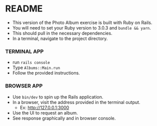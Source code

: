 # README

- This version of the Photo Album exercise is built with Ruby on Rails.
- You will need to set your Ruby version to 3.0.3 and `bundle && yarn`.
- This should pull in the necessary dependencies.
- In a terminal, navigate to the project directory.

### TERMINAL APP
- run `rails console`
- Type `Albums::Main.run`
- Follow the provided instructions.

### BROWSER APP
- Use `bin/dev` to spin up the Rails application.
- In a browser, visit the address provided in the terminal output.
  - Ex: http://127.0.0.1:3000
- Use the UI to request an album.
- See response graphically and in browser console.
